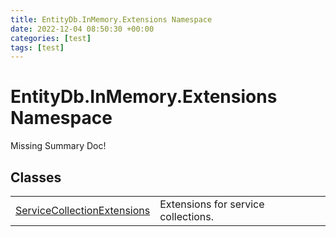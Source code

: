 ```yaml
---
title: EntityDb.InMemory.Extensions Namespace
date: 2022-12-04 08:50:30 +00:00
categories: [test]
tags: [test]
---
```


# EntityDb.InMemory.Extensions Namespace
Missing Summary Doc!
## Classes
<table><tr><td><a href='dotnet-entitydb-inmemory-extensions-servicecollectionextensions'>ServiceCollectionExtensions</a></td><td>
Extensions for service collections.
</td></tr></table>

